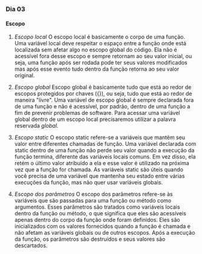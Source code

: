 ### Dia 03

#### Escopo

01. _Escopo local_
O escopo local é basicamente o corpo de uma função. Uma variável local deve respeitar o espaço entre a função onde está localizada sem afetar algo no escopo global do código. Ela não é acessível fora desse escopo e sempre retornam ao seu valor inicial, ou seja, uma função após ser rodada pode ter seus valores modificados mas após esse evento tudo dentro da função retorna ao seu valor original.

02. _Escopo global_
Escopo global é basicamente tudo que está ao redor de escopos protegidos por chaves ({}), ou seja, tudo que está ao redor de maneira "livre". Uma variável de escopo global é sempre declarada fora de uma função e não é acessível, por padrão, dentro de uma função a fim de prevenir problemas de software. Para acessar uma variável global dentro de um escopo local precisaremos utilizar a palavra reservada _global_.

03. _Escopo static_
O escopo static refere-se a variáveis que mantêm seu valor entre diferentes chamadas de função. Uma variável declarada com static dentro de uma função não perde seu valor quando a execução da função termina, diferente das variáveis locais comuns. Em vez disso, ela retém o último valor atribuído a ela e esse valor é utilizado na próxima vez que a função for chamada. As variáveis static são úteis quando você precisa de uma variável que mantenha seu estado entre várias execuções da função, mas não quer usar variáveis globais.

04. _Escopo dos parâmetros_
O escopo dos parâmetros refere-se às variáveis que são passadas para uma função ou método como argumentos. Esses parâmetros são tratados como variáveis locais dentro da função ou método, o que significa que eles são acessíveis apenas dentro do corpo da função onde foram definidos. Eles são inicializados com os valores fornecidos quando a função é chamada e não afetam as variáveis globais ou de outros escopos. Após a execução da função, os parâmetros são destruídos e seus valores são descartados.